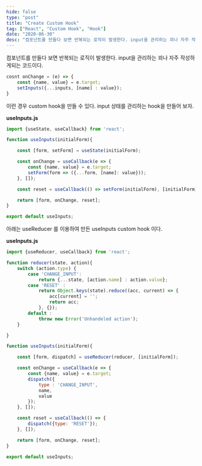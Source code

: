 ```yaml
---
hide: false
type: "post"
title: "Create Custom Hook"
tag: ["React", "Custom Hook", "Hook"]
date: "2020-06-30"
desc: "컴포넌트를 만들다 보면 반복되는 로직이 발생한다. input을 관리하는 꾀나 자주 작성하게되는 코드이다. 이런 경우 custom hook을 만들 수 있다. input 상태를 관리하는 hook을 만들어 보자. 아래는 useReducer 를 이용하여 만든 useInputs custom hook 이다."
---
```


컴포넌트를 만들다 보면 반복되는 로직이 발생한다. input을 관리하는 꾀나 자주 작성하게되는 코드이다. 

```javascript
cosnt onChange = (e) => {
	const {name, value} = e.target;
	setInputs({...inputs, [name] : value});
}
```

 이런 경우 custom hook을 만들 수 있다. input 상태를 관리하는 hook을 만들어 보자.

**useInputs.js**

```javascript
import {useState, useCallback} from 'react';

function useInputs(initialForm){

    const [form, setForm] = useState(initialForm);

    const onChange = useCallback(e => {
        const {name, value} = e.target;
        setForm(form => ({...form, [name]: value}));
    }, []);

    const reset = useCallback(() => setForm(initialForm), [initialForm]);

    return [form, onChange, reset];
}

export default useInputs;
```

아래는 useReducer 를 이용하여 만든 useInputs custom hook 이다.

**useInputs.js**

```javascript
import {useReducer, useCallback} from 'react';

function reducer(state, action){
    switch (action.type) {
        case 'CHANGE_INPUT':
            return {...state, [action.name] : action.value};
        case 'RESET' :
            return Object.keys(state).reduce((acc, current) => {
                acc[current] = '';
                return acc;
            }, {});
        default :
            throw new Error('Unhandeled action');
    }

}

function useInputs(initialForm){

    const [form, dispatch] = useReducer(reducer, [initialForm]);

    const onChange = useCallback(e => {
        const {name, value} = e.target;
        dispatch({
            type : 'CHANGE_INPUT',
            name,
            value
        });
    }, []);

    const reset = useCallback(() => {
        dispatch({type: 'RESET'});
    }, []);

    return [form, onChange, reset];
}

export default useInputs;
```

